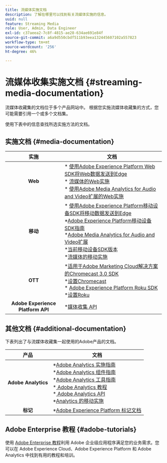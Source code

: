 ```yaml
---
title: 流媒体实施文档
description: 了解在哪里可以找到有关流媒体实施的信息。
uuid: null
feature: Streaming Media
role: User, Admin, Data Engineer
exl-id: c37aeea2-7c8f-4815-ae28-634ae691e84f
source-git-commit: a6a9d550cbdf511b93eea132445607102a557823
workflow-type: tm+mt
source-wordcount: '256'
ht-degree: 46%

---
```


# 流媒体收集实施文档 {#streaming-media-documentation}

流媒体收藏集的文档位于多个产品网站中。 根据您实施流媒体收藏集的方式，您可能需要引用一个或多个文档集。

使用下表中的信息查找所选实施方法的文档。

## 实施文档 {#media-documentation}

| 实施 | 文档 |
|:-----------------------:|----------------|
| **Web** | * [使用Adobe Experience Platform Web SDK将Web数据发送到Edge](/help/implementation/edge/edge-web-sdk.md) <br> * [流媒体的Web实施](/help/implementation/media-sdk/setup/web-implementation.md) <br>* [使用Adobe Media Analytics for Audio and Video扩展的Web实施](https://experienceleague.adobe.com/docs/experience-platform/tags/extensions/adobe/media-analytics-3x/overview.html?lang=zh-Hans) |
| **移动** | * [使用Adobe Experience Platform移动设备SDK将移动数据发送到Edge](/help/implementation/edge/edge-mobile-sdk.md) <br> *[Adobe Experience Platform移动设备SDK指南](https://developer.adobe.com/client-sdks/documentation/) <br> *[Adobe Media Analytics for Audio and Video扩展](https://developer.adobe.com/client-sdks/documentation/adobe-media-analytics/)<br> *[当前移动设备SDK版本](https://developer.adobe.com/client-sdks/documentation/current-sdk-versions/) <br> *[流媒体的移动实施](/help/implementation/media-sdk/setup/mobile-implementation.md) | |  |
| **OTT** | *[适用于Adobe Marketing Cloud解决方案的Chromecast 3.0 SDK](https://adobe-marketing-cloud.github.io/media-sdks/reference/chromecast/)<br> *[设置Chromecast](/help/implementation/media-sdk/setup/set-up-chromecast.md)<br> * [Adobe Experience Platform Roku SDK](/help/implementation/edge/implementation-edge.md) <br> *[设置Roku](/help/implementation/media-sdk/setup/set-up-roku.md) |
| **Adobe Experience Platform API** | *[媒体收集 API](/help/implementation/media-collection-api/mc-api-overview.md) |

## 其他文档 {#additional-documentation}

下表列出了与流媒体收藏集一起使用的Adobe产品的文档。

| 产品 | 文档 |
|:-----------------------:|----------------|
| **Adobe Analytics** | *[Adobe Analytics 实施指南](https://experienceleague.adobe.com/docs/analytics/implementation/home.html?lang=zh-Hans)<br> *[Adobe Analytics 组件指南](https://experienceleague.adobe.com/docs/analytics/components/home.html?lang=zh-Hans)<br> *[Adobe Analytics 工具指南](https://experienceleague.adobe.com/docs/analytics/analyze/home.html?lang=zh-Hans)<br> *[ Adobe Analytics 教程](https://experienceleague.adobe.com/docs/analytics.html?lang=zh-Hans#tutorials) <br> *[ Adobe Analytics API](https://developer.adobe.com/analytics-apis/docs/2.0/)<br> *[Analytics 的移动实施](https://developer.adobe.com/client-sdks/documentation/adobe-analytics/) |
| **标记** | *[Adobe Experience Platform 标记文档](https://experienceleague.adobe.com/docs/experience-platform/tags/home.html?lang=zh-Hans) |

## Adobe Enterprise 教程 {#adobe-tutorials}

使用 [Adobe Enterprise 教程](https://experienceleague.adobe.com/docs/home-tutorials.html?lang=zh-Hans)利用 Adobe 企业级应用程序满足您的业务需求。您可以在 Adobe Experience Cloud、Adobe Experience Platform 和 Adobe Analytics 中找到有用的教程和培训。
